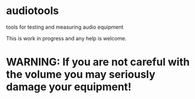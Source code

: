 # audiotools
tools for testing and measuring audio equipment

This is work in progress and any help is welcome.
# WARNING: If you are not careful with the volume you may seriously damage your equipment!
